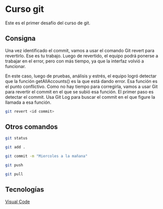 # Curso git

Este es el primer desafío del curso de git.

## Consigna

Una vez identificado el commit, vamos a usar el comando Git revert para revertirlo. Ese es
tu trabajo.
Luego de revertido, el equipo podrá ponerse a trabajar en el error, pero con más tiempo,
ya que la interfaz volvió a funcionar.

En este caso, luego de pruebas, análisis y estrés, el equipo logró detectar que la función getAllAccounts()
es la que está dando error. Esa función es el punto conflictivo. Como no hay tiempo para corregirla,
vamos a usar Git para revertir el commit en el que se subió esa función.
El primer paso es detectar el commit. Usa Git Log para buscar el commit en el que figure la llamada a
esa función.

```bash
git revert <id commit>
```

## Otros comandos

```bash
git status

git add .

git commit -m "Miercoles a la mañana"

git push

git pull
```

## Tecnologías

[Visual Code](https://code.visualstudio.com/)
